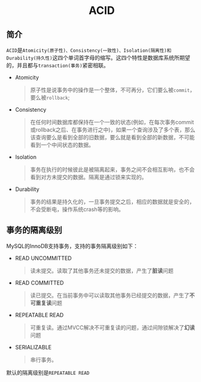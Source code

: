 # <center>ACID
## 简介
`ACID`是`Atomicity(原子性)、Consistency(一致性)、Isolation(隔离性)和Durability(持久性)`这四个单词首字母的缩写。这四个特性是数据库系统所期望的，并且都与`transaction(事务)`紧密相联。

* Atomicity
  > 原子性是说事务中的操作是一个整体，不可再分，它们要么被`commit`，要么被`rollback`;
* Consistency
  > 在任何时间数据库都保持在一个一致的状态(例如，在每次事务commit或rollback之后、在事务进行之中)，如果一个查询涉及了多个表，那么该查询要么是看到全部的旧数据，要么就是看到全部的新数据，不可能看到一个中间状态的数据。
* Isolation
  > 事务在执行的时候彼此是被隔离起来，事务之间不会相互影响，也不会看到对方未提交的数据。隔离是通过锁来实现的。
* Durability
  > 事务的结果是持久化的，一旦事务提交之后，相应的数据就是安全的，不会受断电，操作系统crash等的影响。

## 事务的隔离级别
MySQL的InnoDB支持事务，支持的事务隔离级别如下：

* READ UNCOMMITTED
  > 读未提交。读取了其他事务还未提交的数据，产生了**脏读**问题

* READ COMMITTED
  > 读已提交。在当前事务中可以读取其他事务已经提交的数据，产生了**不可重复读**问题

* REPEATABLE READ
  > 可重复读。通过MVCC解决不可重复读的问题，通过间隙锁解决了**幻读**问题
  
* SERIALIZABLE
  > 串行事务。

默认的隔离级别是`REPEATABLE READ`